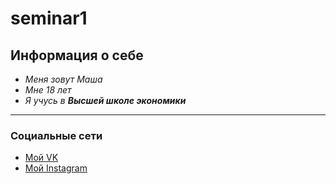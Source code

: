 # seminar1
## Информация о себе
* *Меня зовут Маша*
* *Мне 18 лет*
* *Я учусь в **Высшей школе экономики***
-------------------------------
### Социальные сети
* [Мой VK](http://vk.com/maryezhova)
* [Мой Instagram](https://www.instagram.com/maryezhova/)
